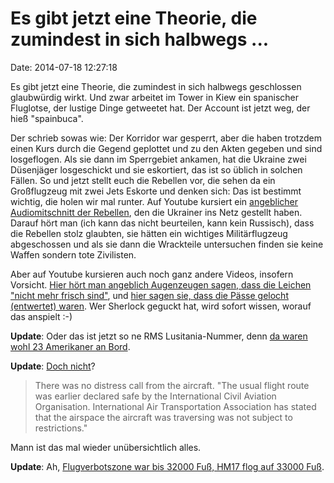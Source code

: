 Es gibt jetzt eine Theorie, die zumindest in sich halbwegs \...
===============================================================

Date: 2014-07-18 12:27:18

Es gibt jetzt eine Theorie, die zumindest in sich halbwegs geschlossen
glaubwürdig wirkt. Und zwar arbeitet im Tower in Kiew ein spanischer
Fluglotse, der lustige Dinge getweetet hat. Der Account ist jetzt weg,
der hieß \"spainbuca\".

Der schrieb sowas wie: Der Korridor war gesperrt, aber die haben
trotzdem einen Kurs durch die Gegend geplottet und zu den Akten gegeben
und sind losgeflogen. Als sie dann im Sperrgebiet ankamen, hat die
Ukraine zwei Düsenjäger losgeschickt und sie eskortiert, das ist so
üblich in solchen Fällen. So und jetzt stellt euch die Rebellen vor, die
sehen da ein Großflugzeug mit zwei Jets Eskorte und denken sich: Das ist
bestimmt wichtig, die holen wir mal runter. Auf Youtube kursiert ein
[angeblicher Audiomitschnitt der
Rebellen](https://www.youtube.com/watch?v=V5E8kDo2n6g), den die Ukrainer
ins Netz gestellt haben. Darauf hört man (ich kann das nicht beurteilen,
kann kein Russisch), dass die Rebellen stolz glaubten, sie hätten ein
wichtiges Militärflugzeug abgeschossen und als sie dann die Wrackteile
untersuchen finden sie keine Waffen sondern tote Zivilisten.

Aber auf Youtube kursieren auch noch ganz andere Videos, insofern
Vorsicht. [Hier hört man angeblich Augenzeugen sagen, dass die Leichen
\"nicht mehr frisch sind\"](http://www.youtube.com/watch?v=GDI5DUDzOwA),
und [hier sagen sie, dass die Pässe gelocht (entwertet)
waren](http://www.youtube.com/watch?v=je0EVpxEwvY). Wer Sherlock geguckt
hat, wird sofort wissen, worauf das anspielt :-)

**Update**: Oder das ist jetzt so ne RMS Lusitania-Nummer, denn [da
waren wohl 23 Amerikaner an
Bord](http://www.independent.co.uk/news/world/europe/malaysia-airlines-plane-crash-boeing-jet-carrying-295-people-crashes-in-ukraine-9612882.html).

**Update**: [Doch nicht](http://avherald.com/h?article=47770f9d&opt=0)?

> There was no distress call from the aircraft. \"The usual flight route
> was earlier declared safe by the International Civil Aviation
> Organisation. International Air Transportation Association has stated
> that the airspace the aircraft was traversing was not subject to
> restrictions.\"

Mann ist das mal wieder unübersichtlich alles.

**Update**: Ah, [Flugverbotszone war bis 32000 Fuß, HM17 flog auf 33000
Fuß](http://www.theguardian.com/world/2014/jul/17/malaysia-airlines-mh17-flying-just-above-restricted-airspace).

